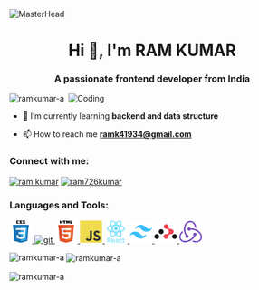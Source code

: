 ![MasterHead](https://repository-images.githubusercontent.com/588181932/e36ec678-7984-4cdd-8e4c-a3932772ff8e)
<h1 align="center">Hi 👋, I'm RAM KUMAR</h1>
<h3 align="center">A passionate frontend developer from India</h3>
<img align="right" alt="Coding" width="400" src="https://cdn.dribbble.com/users/1708816/screenshots/15637256/media/f9826f0af8a49462f048262a8502035b.gif"
<p align="left"> <img src="https://komarev.com/ghpvc/?username=ramkumar-a&label=Profile%20views&color=0e75b6&style=flat" alt="ramkumar-a" /> </p>

- 🌱 I’m currently learning **backend and data structure**

- 📫 How to reach me **ramk41934@gmail.com**

<h3 align="left">Connect with me:</h3>
<p align="left">
<a href="https://fb.com/ram kumar" target="blank"><img align="center" src="https://raw.githubusercontent.com/rahuldkjain/github-profile-readme-generator/master/src/images/icons/Social/facebook.svg" alt="ram kumar" height="30" width="40" /></a>
<a href="https://instagram.com/ram726kumar" target="blank"><img align="center" src="https://raw.githubusercontent.com/rahuldkjain/github-profile-readme-generator/master/src/images/icons/Social/instagram.svg" alt="ram726kumar" height="30" width="40" /></a>
</p>

<h3 align="left">Languages and Tools:</h3>
<p align="left"> <a href="https://getbootstrap.com" target="_blank" rel="noreferrer"> </a> <a href="https://www.w3schools.com/css/" target="_blank" rel="noreferrer"> <img src="https://raw.githubusercontent.com/devicons/devicon/master/icons/css3/css3-original-wordmark.svg" alt="css3" width="40" height="40"/> </a> <a href="https://git-scm.com/" target="_blank" rel="noreferrer"> <img src="https://www.vectorlogo.zone/logos/git-scm/git-scm-icon.svg" alt="git" width="40" height="40"/> </a> <a href="https://www.w3.org/html/" target="_blank" rel="noreferrer"> <img src="https://raw.githubusercontent.com/devicons/devicon/master/icons/html5/html5-original-wordmark.svg" alt="html5" width="40" height="40"/> </a> <a href="https://developer.mozilla.org/en-US/docs/Web/JavaScript" target="_blank" rel="noreferrer"> <img src="https://raw.githubusercontent.com/devicons/devicon/master/icons/javascript/javascript-original.svg" alt="javascript" width="40" height="40"/> </a> <a href="https://reactjs.org/" target="_blank" rel="noreferrer"> <img src="https://raw.githubusercontent.com/devicons/devicon/master/icons/react/react-original-wordmark.svg" alt="react" width="40" height="40"/> </a> 
<a href="https://tailwindcss.com/" target="_blank" rel="noreferrer"> <img src="https://raw.githubusercontent.com/devicons/devicon/master/icons/tailwindcss/tailwindcss-original.svg" alt="tailwindcss" width="40" height="40"/> </a>
<a href="https://reactrouter.com/" target="_blank" rel="noreferrer"> <img src="https://raw.githubusercontent.com/devicons/devicon/master/icons/reactrouter/reactrouter-original.svg" alt="reactrouter" width="40" height="40"/> </a>
<a href="https://redux.js.org/" target="_blank" rel="noreferrer"> <img src="https://raw.githubusercontent.com/devicons/devicon/master/icons/redux/redux-original.svg" alt="redux" width="40" height="40"/> </a>
</p>

<p><img align="left" src="https://github-readme-stats.vercel.app/api/top-langs?username=ramkumar-a&show_icons=true&locale=en&layout=compact&theme=tokyonight" alt="ramkumar-a" /></p>

<p>&nbsp;<img align="center" src="https://github-readme-stats.vercel.app/api?username=ramkumar-a&show_icons=true&locale=en&theme=tokyonight" alt="ramkumar-a" /></p>

<p><img align="center" src="https://github-readme-streak-stats.herokuapp.com/?user=ramkumar-a&&theme=tokyonight" alt="ramkumar-a" /></p>


